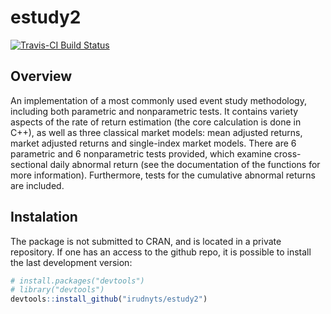 <!-- README.md is generated from README.Rmd. Please edit that file -->
estudy2
=======

[![Travis-CI Build Status](https://travis-ci.com/irudnyts/estudy2.svg?token=Spwopnmy37EZMsL4nDza&branch=master)](https://travis-ci.com/irudnyts/estudy2.svg?token=Spwopnmy37EZMsL4nDza&branch=master)

Overview
--------

An implementation of a most commonly used event study methodology, including both parametric and nonparametric tests. It contains variety aspects of the rate of return estimation (the core calculation is done in C++), as well as three classical market models: mean adjusted returns, market adjusted returns and single-index market models. There are 6 parametric and 6 nonparametric tests provided, which examine cross-sectional daily abnormal return (see the documentation of the functions for more information). Furthermore, tests for the cumulative abnormal returns are included.

Instalation
-----------

The package is not submitted to CRAN, and is located in a private repository. If one has an access to the github repo, it is possible to install the last development version:

``` r
# install.packages("devtools")
# library("devtools")
devtools::install_github("irudnyts/estudy2")
```
